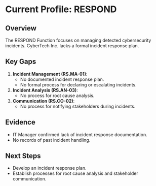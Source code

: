 # Current Profile: RESPOND

## Overview
The RESPOND Function focuses on managing detected cybersecurity incidents. CyberTech Inc. lacks a formal incident response plan.

## Key Gaps
1. **Incident Management (RS.MA-01)**:
   - No documented incident response plan.
   - No formal process for declaring or escalating incidents.
2. **Incident Analysis (RS.AN-03)**:
   - No process for root cause analysis.
3. **Communication (RS.CO-02)**:
   - No process for notifying stakeholders during incidents.

## Evidence
- IT Manager confirmed lack of incident response documentation.
- No records of past incident handling.

## Next Steps
- Develop an incident response plan.
- Establish processes for root cause analysis and stakeholder communication.
